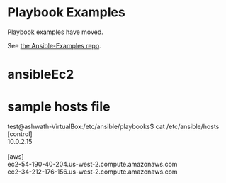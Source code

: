 Playbook Examples
=================

Playbook examples have moved.

See [the Ansible-Examples repo](https://github.com/ansible/ansible-examples).

# ansibleEc2


sample hosts file
===================
test@ashwath-VirtualBox:/etc/ansible/playbooks$ cat /etc/ansible/hosts <br>
[control] <br>
10.0.2.15 <br>
<br>
[aws] <br>
ec2-54-190-40-204.us-west-2.compute.amazonaws.com <br>
ec2-34-212-176-156.us-west-2.compute.amazonaws.com <br>

